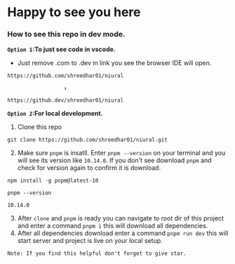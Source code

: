 # Happy to see you here

### How to see this repo in dev mode.
**`Option 1`:To just see code in vscode.**
- Just remove .com to .dev in link you see the browser IDE will open.
```
https://github.com/shreedhar01/niural
              
                  ↓

https://github.dev/shreedhar01/niural
```
**`Option 2`:For local development.** 
1. Clone this repo
```
git clone https://github.com/shreedhar01/niural.git
```
2. Make sure `pnpm` is insatll. Enter `pnpm --version` on your terminal and you will see its version like `10.14.0`. If you don't see download `pnpm` and check for version again to confirm it is download.
```
npm install -g pnpm@latest-10

pnpm --version

10.14.0
```
3. After `clone` and `pnpm` is ready you can navigate to root dir of this project and enter a command `pnpm i` this will download all dependencies.
4. After all dependencies download enter a command `pnpm run dev` this will start server and project is live on your local setup.

```
Note: If you find this helpful don't forget to give star.
```